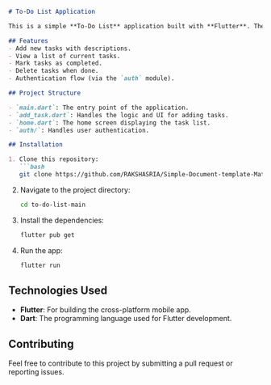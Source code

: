 
```markdown
# To-Do List Application

This is a simple **To-Do List** application built with **Flutter**. The project allows users to add, manage, and complete tasks, providing an easy way to stay organized.

## Features
- Add new tasks with descriptions.
- View a list of current tasks.
- Mark tasks as completed.
- Delete tasks when done.
- Authentication flow (via the `auth` module).

## Project Structure

- `main.dart`: The entry point of the application.
- `add_task.dart`: Handles the logic and UI for adding tasks.
- `home.dart`: The home screen displaying the task list.
- `auth/`: Handles user authentication.

## Installation

1. Clone this repository:
   ```bash
   git clone https://github.com/RAKSHASRIA/Simple-Document-template-Matching-Algorithm.git
   ```
2. Navigate to the project directory:
   ```bash
   cd to-do-list-main
   ```
3. Install the dependencies:
   ```bash
   flutter pub get
   ```
4. Run the app:
   ```bash
   flutter run
   ```

## Technologies Used
- **Flutter**: For building the cross-platform mobile app.
- **Dart**: The programming language used for Flutter development.

## Contributing

Feel free to contribute to this project by submitting a pull request or reporting issues.

```
